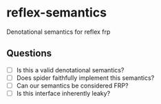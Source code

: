 # reflex-semantics
Denotational semantics for reflex frp

Questions
---------

- [ ] Is this a valid denotational semantics?
- [ ] Does spider faithfully implement this semantics?
- [ ] Can our semantics be considered FRP?
- [ ] Is this interface inherently leaky?
